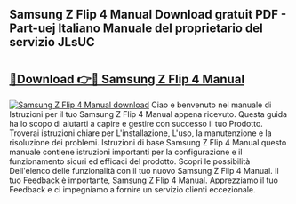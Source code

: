 ## Samsung Z Flip 4 Manual Download gratuit PDF - Part-uej Italiano Manuale del proprietario del servizio JLsUC

# <h2><a href="http://dfa5ys.blite.top/?on=Samsung+Z+Flip+4+Manual">🔗Download 👉🔴 Samsung Z Flip 4 Manual</a></h2>

[![Samsung Z Flip 4 Manual download](https://i.imgur.com/lujVjoI.png)](http://dfa5ys.blite.top/?on=Samsung+Z+Flip+4+Manual)
Ciao e benvenuto nel manuale di Istruzioni per il tuo Samsung Z Flip 4 Manual appena ricevuto. Questa guida ha lo scopo di aiutarti a capire e gestire con successo il tuo Prodotto. Troverai istruzioni chiare per L'installazione, L'uso, la manutenzione e la risoluzione dei problemi. Istruzioni di base Samsung Z Flip 4 Manual questo manuale contiene istruzioni importanti per la configurazione e il funzionamento sicuri ed efficaci del prodotto. Scopri le possibilità Dell'elenco delle funzionalità con il tuo nuovo Samsung Z Flip 4 Manual. Il tuo Feedback è importante, Samsung Z Flip 4 Manual. Apprezziamo il tuo Feedback e ci impegniamo a fornire un servizio clienti eccezionale.
